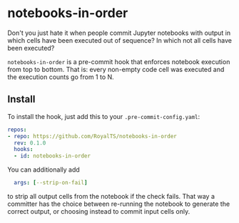 # notebooks-in-order

Don't you just hate it when people commit Jupyter notebooks with output in which cells have been executed out of sequence? In which not all cells have been executed?

`notebooks-in-order` is a pre-commit hook that enforces notebook execution from top to bottom. That is: every non-empty code cell was executed and the execution counts go from 1 to N.

## Install

To install the hook, just add this to your `.pre-commit-config.yaml`:

```yaml
repos:
- repo: https://github.com/RoyalTS/notebooks-in-order
  rev: 0.1.0
  hooks:
  - id: notebooks-in-order
```

You can additionally add

```yaml
  args: [--strip-on-fail]
```

to strip all output cells from the notebook if the check fails. That way a committer has the choice between re-running the notebook to generate the correct output, or choosing instead to commit input cells only.
